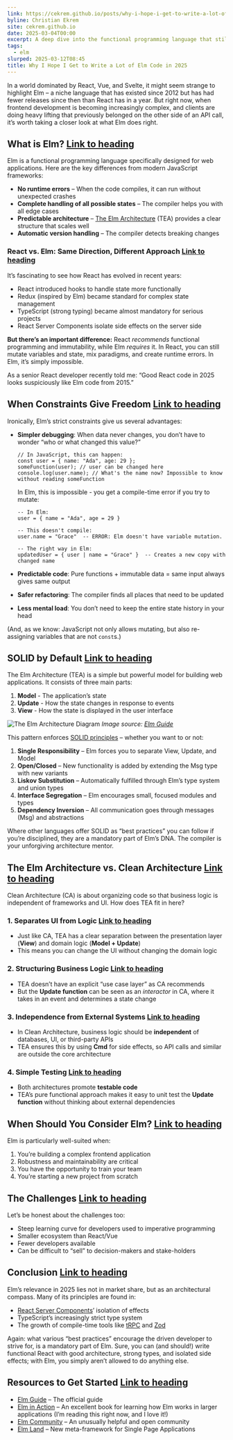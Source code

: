 ```yaml
---
link: https://cekrem.github.io/posts/why-i-hope-i-get-to-write-a-lot-of-elm-code-in-2025/
byline: Christian Ekrem
site: cekrem.github.io
date: 2025-03-04T00:00
excerpt: A deep dive into the functional programming language that still has much to teach us
tags:
  - elm
slurped: 2025-03-12T08:45
title: Why I Hope I Get to Write a Lot of Elm Code in 2025
---
```


In a world dominated by React, Vue, and Svelte, it might seem strange to highlight Elm – a niche language that has existed since 2012 but has had fewer releases since then than React has in a year. But right now, when frontend development is becoming increasingly complex, and clients are doing heavy lifting that previously belonged on the other side of an API call, it’s worth taking a closer look at what Elm does right.

## What is Elm? [Link to heading](#what-is-elm)

Elm is a functional programming language specifically designed for web applications. Here are the key differences from modern JavaScript frameworks:

- **No runtime errors** – When the code compiles, it can run without unexpected crashes
- **Complete handling of all possible states** – The compiler helps you with all edge cases
- **Predictable architecture** – [The Elm Architecture](https://guide.elm-lang.org/architecture/) (TEA) provides a clear structure that scales well
- **Automatic version handling** – The compiler detects breaking changes

### React vs. Elm: Same Direction, Different Approach [Link to heading](#react-vs-elm-same-direction-different-approach)

It’s fascinating to see how React has evolved in recent years:

- React introduced hooks to handle state more functionally
- Redux (inspired by Elm) became standard for complex state management
- TypeScript (strong typing) became almost mandatory for serious projects
- React Server Components isolate side effects on the server side

**But there’s an important difference:** React _recommends_ functional programming and immutability, while Elm _requires_ it. In React, you can still mutate variables and state, mix paradigms, and create runtime errors. In Elm, it’s simply impossible.

As a senior React developer recently told me: “Good React code in 2025 looks suspiciously like Elm code from 2015.”

## When Constraints Give Freedom [Link to heading](#when-constraints-give-freedom)

Ironically, Elm’s strict constraints give us several advantages:

- **Simpler debugging**: When data never changes, you don’t have to wonder “who or what changed this value?”
    
    ```
    // In JavaScript, this can happen:
    const user = { name: "Ada", age: 29 };
    someFunction(user); // user can be changed here
    console.log(user.name); // What's the name now? Impossible to know without reading someFunction
    ```
    
    In Elm, this is impossible - you get a compile-time error if you try to mutate:
    
    ```
    -- In Elm:
    user = { name = "Ada", age = 29 }
    
    -- This doesn't compile:
    user.name = "Grace"  -- ERROR: Elm doesn't have variable mutation.
    
    -- The right way in Elm:
    updatedUser = { user | name = "Grace" }  -- Creates a new copy with changed name
    ```
    
- **Predictable code**: Pure functions + immutable data = same input always gives same output
    
- **Safer refactoring**: The compiler finds all places that need to be updated
    
- **Less mental load**: You don’t need to keep the entire state history in your head
    

(And, as we know: JavaScript not only allows mutating, but also re-assigning variables that are not `const`s.)

## SOLID by Default [Link to heading](#solid-by-default)

The Elm Architecture (TEA) is a simple but powerful model for building web applications. It consists of three main parts:

1. **Model** - The application’s state
2. **Update** - How the state changes in response to events
3. **View** - How the state is displayed in the user interface

![The Elm Architecture Diagram](https://guide.elm-lang.org/architecture/buttons.svg) _Image source: [Elm Guide](https://guide.elm-lang.org/architecture/)_

This pattern enforces [SOLID principles](https://en.wikipedia.org/wiki/SOLID) – whether you want to or not:

1. **Single Responsibility** – Elm forces you to separate View, Update, and Model
2. **Open/Closed** – New functionality is added by extending the Msg type with new variants
3. **Liskov Substitution** – Automatically fulfilled through Elm’s type system and union types
4. **Interface Segregation** – Elm encourages small, focused modules and types
5. **Dependency Inversion** – All communication goes through messages (Msg) and abstractions

Where other languages offer SOLID as “best practices” you can follow if you’re disciplined, they are a mandatory part of Elm’s DNA. The compiler is your unforgiving architecture mentor.

## The Elm Architecture vs. Clean Architecture [Link to heading](#the-elm-architecture-vs-clean-architecture)

Clean Architecture (CA) is about organizing code so that business logic is independent of frameworks and UI. How does TEA fit in here?

### 1. Separates UI from Logic [Link to heading](#1-separates-ui-from-logic)

- Just like CA, TEA has a clear separation between the presentation layer (**View**) and domain logic (**Model + Update**)
- This means you can change the UI without changing the domain logic

### 2. Structuring Business Logic [Link to heading](#2-structuring-business-logic)

- TEA doesn’t have an explicit “use case layer” as CA recommends
- But the **Update function** can be seen as an _interactor_ in CA, where it takes in an event and determines a state change

### 3. Independence from External Systems [Link to heading](#3-independence-from-external-systems)

- In Clean Architecture, business logic should be **independent** of databases, UI, or third-party APIs
- TEA ensures this by using **Cmd** for side effects, so API calls and similar are outside the core architecture

### 4. Simple Testing [Link to heading](#4-simple-testing)

- Both architectures promote **testable code**
- TEA’s pure functional approach makes it easy to unit test the **Update function** without thinking about external dependencies

## When Should You Consider Elm? [Link to heading](#when-should-you-consider-elm)

Elm is particularly well-suited when:

1. You’re building a complex frontend application
2. Robustness and maintainability are critical
3. You have the opportunity to train your team
4. You’re starting a new project from scratch

## The Challenges [Link to heading](#the-challenges)

Let’s be honest about the challenges too:

- Steep learning curve for developers used to imperative programming
- Smaller ecosystem than React/Vue
- Fewer developers available
- Can be difficult to “sell” to decision-makers and stake-holders

## Conclusion [Link to heading](#conclusion)

Elm’s relevance in 2025 lies not in market share, but as an architectural compass. Many of its principles are found in:

- [React Server Components](https://react.dev/blog/2023/03/22/react-labs-what-we-have-been-working-on-march-2023#react-server-components)’ isolation of effects
- TypeScript’s increasingly strict type system
- The growth of compile-time tools like [tRPC](https://trpc.io/) and [Zod](https://zod.dev/)

Again: what various “best practices” encourage the driven developer to strive for, is a mandatory part of Elm. Sure, you can (and should!) write functional React with good architecture, strong types, and isolated side effects; with Elm, you simply aren’t allowed to do anything else.

## Resources to Get Started [Link to heading](#resources-to-get-started)

- [Elm Guide](https://guide.elm-lang.org/) – The official guide
- [Elm in Action](https://amzn.to/41z14kq) – An excellent book for learning how Elm works in larger applications (I’m reading this right now, and I love it!)
- [Elm Community](https://elm-lang.org/community) – An unusually helpful and open community
- [Elm Land](https://elm.land/) – New meta-framework for Single Page Applications